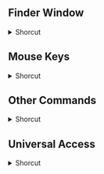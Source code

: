 ## Finder Window
<details>
           <summary>Shorcut</summary>

Shortcut | Description
------------ | -------------
Cmd + Left Arrow | Collapse folder (list view) | 
Cmd + Right Arrow | Expand folder (list view) | 
Cmd + W | Close window | 
Option + Cmd + Right Arrow | Expand folder and nested subfolders (list view) | 
Option + Cmd + Up Arrow | Open parent folder and close current window | 
Option + Cmd + W | Close all windows | 

</details>

## Mouse Keys
<details>
           <summary>Shorcut</summary>

Shortcut | Description
------------ | -------------
0 | Hold mouse button | 
1, 3, 7, and 9 | Move diagonally | 
2 | Move down | 
4 | Move left | 
5 | Press mouse button | 
6 | Move right | 
8 | Move up | 

</details>

## Other Commands
<details>
           <summary>Shorcut</summary>

Shortcut | Description
------------ | -------------
Cmd + Down Arrow | Move down one directory | 
Cmd + Drag | Move to new location without copying | 
Cmd + Shift + 3 | Take a picture of the screen | 
Cmd + Shift + 4, then press Control while selecting | Take a picture of the screen, place in clipboard | 
Cmd + Shift + 4, then Spacebar | Take a picture of the selected window | 
Cmd + Shift +4 | Take a picture of the selection | 
Cmd + T | Show font palette in application | 
Cmd + Up Arrow | Move up one directory | 
Cmd +Tab | Switch application | 
Control + Cmd + Eject | Quit all applications and restart | 
Control + Eject | Restart, Sleep, Shutdown dialog box | 
Option + Cmd + D | Show/Hide dock | 
Option + Cmd + Drag | Make alias in new location | 
Option + Cmd + Eject / Power | Sleep | 
Option + Cmd + Esc | Brings up the Force Quit Applications window. Think of the Force Quit Applications window as a simplified Task Manager. Its purpose is to allow users to close unresponsive apps that can't be closed. | 
Option + Drag | Copy to the new location | 
Page Down or Control + Down Arrow | Move down one page | 
Page Up or Control + Up Arrow | Move up one page | 
Shift + Cmd + C | Go menu computer | 
Tab | Highlight next item | 

</details>

## Universal Access
<details>
           <summary>Shorcut</summary>

Shortcut | Description
------------ | -------------
Control + F1 | When full keyboard access is turned on, you can use the key combinations listed in the table below from the finder | 
Control + F2 | Highlight menu | 
Control + F3 | Highlight dock | 
Control + F4 | Highlight window (active) or next window behind it | 
Control + F5 | Highlight toolbar | 
Control + F6 | Highlight utility window (palette) | 
Option + Cmd + * (asterisk) | Turn on zoom | 
Option + Cmd + + (plus) | Zoom in the screen | 
Option + Cmd + - (minus) | Zoom out the screen | 
</details>
